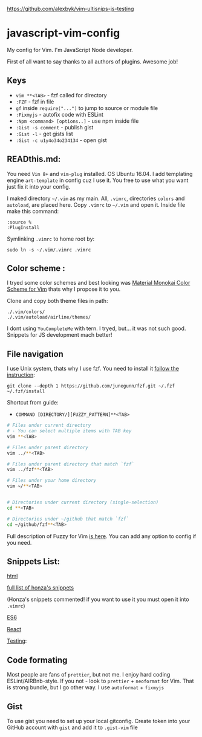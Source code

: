 https://github.com/alexbyk/vim-ultisnips-js-testing
# javascript-vim-config
My config for Vim. I'm JavaScript Node developer.

First of all want to say thanks to all authors of plugins. Awesome job!

## Keys
* `vim **<TAB>` - fzf called for directory
* `:FZF` - fzf in file
* `gf` inside `require("...")` to jump to source or module file
* `:Fixmyjs` - autofix code with ESLint
* `:Npm <command> [options..]` - use npm inside file
* `:Gist -s comment` - publish gist
* `:Gist -l` - get gists list
* `:Gist -c u1y4o34o234134` - open gist

## READthis.md:
You need `Vim 8+` and `vim-plug` installed. OS Ubuntu 16.04. I add templating engine `art-template` in config cuz I use it. You free to use what you want just fix it into your config.

I maked directory `~/.vim` as my main. All, `.vimrc`, directories `colors` and `autoload`, are placed here. 
Copy `.vimrc` to `~/.vim` and open it. Inside file make this command:
```
:source %
:PlugInstall
```

Symlinking `.vimrc` to home root by:
```
sudo ln -s ~/.vim/.vimrc .vimrc
```

## Color scheme :
I tryed some color schemes and best looking was [Material Monokai Color Scheme for Vim](https://github.com/skielbasa/vim-material-monokai) thats why I propose it to you.

Clone and copy both theme files in path:
```
./.vim/colors/
./.vim/autoload/airline/themes/
```

I dont using `YouCompleteMe` with tern. I tryed, but... it was not such good. Snippets for JS development mach better!

## File navigation
I use Unix system, thats why I use fzf. You need to install it [follow the instruction](https://github.com/junegunn/fzf):
```
git clone --depth 1 https://github.com/junegunn/fzf.git ~/.fzf
~/.fzf/install
```
Shortcut from guide:
- `COMMAND [DIRECTORY/][FUZZY_PATTERN]**<TAB>`

```sh
# Files under current directory
# - You can select multiple items with TAB key
vim **<TAB>

# Files under parent directory
vim ../**<TAB>

# Files under parent directory that match `fzf`
vim ../fzf**<TAB>

# Files under your home directory
vim ~/**<TAB>


# Directories under current directory (single-selection)
cd **<TAB>

# Directories under ~/github that match `fzf`
cd ~/github/fzf**<TAB>
```

Full description of Fuzzy for Vim [is here](https://github.com/junegunn/fzf.vim). You can add any option to config if you need.

## Snippets List:
[html](https://github.com/honza/vim-snippets/blob/master/snippets/html.snippets)

[full list of honza's snippets](https://github.com/honza/vim-snippets/tree/master/snippets)

(Honza's snippets commented! if you want to use it you must open it into `.vimrc`) 

[ES6](https://github.com/epilande/vim-es2015-snippets)

[React](https://github.com/epilande/vim-react-snippets)

[Testing](https://github.com/alexbyk/vim-ultisnips-js-testing):

## Code formating
Most people are fans of `prettier`, but not me. I enjoy hard coding ESLint/AIRBnb-style. If you not - look to `prettier` + `neoformat` for Vim. That is strong bundle, but I go other way. I use `autoformat` + `fixmyjs`

## Gist
To use gist you need to set up your local gitconfig. Create token into your GitHub account with `gist` and add it to `.gist-vim` file
